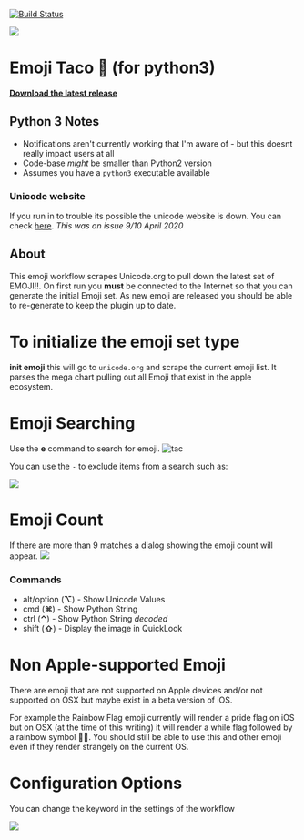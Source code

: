 
[![Build Status](https://travis-ci.org/jeeftor/EmojiTaco.svg?branch=master)](https://travis-ci.org/jeeftor/EmojiTaco)

<a href="https://www.buymeacoffee.com/jeef"><img src="https://img.buymeacoffee.com/button-api/?text=Buy me a taco&emoji=🌮&slug=jeef&button_colour=FFDD00&font_colour=000000&font_family=Comic&outline_colour=000000&coffee_colour=ffffff" /></a>


# Emoji Taco 🌮 (for python3)

[**Download the latest release**](https://github.com/jeeftor/EmojiTaco/releases)


## Python 3 Notes

* Notifications aren't currently working that I'm aware of - but this doesnt really impact users at all
* Code-base *might* be smaller than Python2 version
* Assumes you have a `python3` executable available



### Unicode website

If you run in to trouble its possible the unicode website is down. You can check [here](https://downfor.io/unicode.org). _This was an issue 9/10 April 2020_

<!--
## Catalina Notes

- _As of latest version this section may not be needed - I no longer use `lxml`_
- If you do get this error I guess follow these directions

<span style="color:red">NOTE:</span> Security settings

On catalina you may get an error like this:
![docs/catalina1.png](docs/catalina1.png)

Open **Security & Privacy** settings and
![docs/catalina2.png](docs/catalina2.png)
select the **Always Allow** button
-->
## About
This emoji workflow scrapes Unicode.org to pull down the latest set of EMOJI!!.  On first run you **must** be connected to the Internet so that you can generate the initial Emoji set.  As new emoji are released you should be able to re-generate to keep the plugin up to date.

<!--## Why


This workflow was developed because none of the existing emoji workflows had the support for the taco icon or any of the newer icons such as the multi-racial people

![color](docs/tones.png)-->


# To initialize the emoji set type

**init emoji** this will go to `unicode.org` and scrape the current emoji list.  It parses the mega chart pulling out all Emoji that exist in the apple ecosystem.

# Emoji Searching

Use the **e** command to search for emoji.
![tac](docs/taco.png)

You can use the `-` to exclude items from a search such as:

![](docs/complexsearch.png)

# Emoji Count
If there are more than 9 matches a dialog showing the emoji count will appear.
![](docs/ecount.png)


### Commands

* alt/option (**⌥**)  -  Show Unicode Values
* cmd (**⌘**) - Show Python String
* ctrl (**⌃**) - Show Python String *decoded*
* shift (**⇧**) - Display the image in QuickLook



# Non Apple-supported Emoji

There are emoji that are not supported on Apple devices and/or not supported on OSX but maybe exist in a beta version of iOS.

For example the Rainbow Flag emoji currently will render a pride flag on iOS but on OSX (at the time of this writing) it will render a while flag followed by a rainbow symbol 🏳️‍🌈️.  You should still be able to use this and other emoji even if they render strangely on the current OS.

# Configuration Options
You can change the keyword in the settings of the workflow

![](docs/settings.png)
